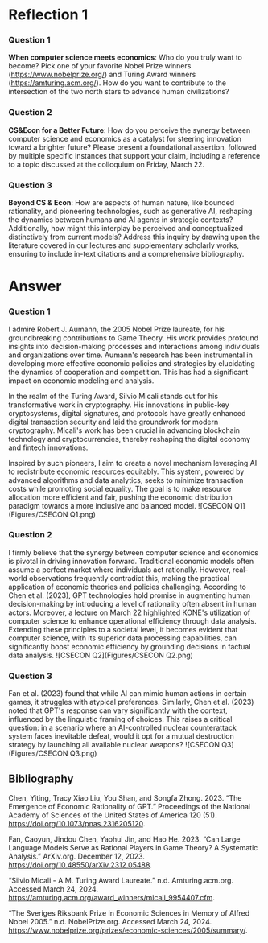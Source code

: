 # Reflection 1

### Question 1 
**When computer science meets economics**: Who do you truly want to become? Pick one of your favorite Nobel Prize winners (https://www.nobelprize.org/) and Turing Award winners (https://amturing.acm.org/). How do you want to contribute to the intersection of the two north stars to advance human civilizations? 

### Question 2
**CS&Econ for a Better Future**: How do you perceive the synergy between computer science and economics as a catalyst for steering innovation toward a brighter future? Please present a foundational assertion, followed by multiple specific instances that support your claim, including a reference to a topic discussed at the colloquium on Friday, March 22.

### Question 3
**Beyond CS & Econ**: How are aspects of human nature, like bounded rationality, and pioneering technologies, such as generative AI, reshaping the dynamics between humans and AI agents in strategic contexts? Additionally, how might this interplay be perceived and conceptualized distinctively from current models? Address this inquiry by drawing upon the literature covered in our lectures and supplementary scholarly works, ensuring to include in-text citations and a comprehensive bibliography.

# Answer 

### Question 1
I admire Robert J. Aumann, the 2005 Nobel Prize laureate, for his groundbreaking contributions to Game Theory. His work provides profound insights into decision-making processes and interactions among individuals and organizations over time. Aumann's research has been instrumental in developing more effective economic policies and strategies by elucidating the dynamics of cooperation and competition. This has had a significant impact on economic modeling and analysis.

In the realm of the Turing Award, Silvio Micali stands out for his transformative work in cryptography. His innovations in public-key cryptosystems, digital signatures, and protocols have greatly enhanced digital transaction security and laid the groundwork for modern cryptography. Micali's work has been crucial in advancing blockchain technology and cryptocurrencies, thereby reshaping the digital economy and fintech innovations.

Inspired by such pioneers, I aim to create a novel mechanism leveraging AI to redistribute economic resources equitably. This system, powered by advanced algorithms and data analytics, seeks to minimize transaction costs while promoting social equality. The goal is to make resource allocation more efficient and fair, pushing the economic distribution paradigm towards a more inclusive and balanced model.
![CSECON Q1](Figures/CSECON Q1.png)

### Question 2
I firmly believe that the synergy between computer science and economics is pivotal in driving innovation forward. Traditional economic models often assume a perfect market where individuals act rationally. However, real-world observations frequently contradict this, making the practical application of economic theories and policies challenging. According to Chen et al. (2023), GPT technologies hold promise in augmenting human decision-making by introducing a level of rationality often absent in human actors. Moreover, a lecture on March 22 highlighted KONE's utilization of computer science to enhance operational efficiency through data analysis. Extending these principles to a societal level, it becomes evident that computer science, with its superior data processing capabilities, can significantly boost economic efficiency by grounding decisions in factual data analysis.
![CSECON Q2](Figures/CSECON Q2.png)

### Question 3
Fan et al. (2023) found that while AI can mimic human actions in certain games, it struggles with atypical preferences. Similarly, Chen et al. (2023) noted that GPT's response can vary significantly with the context, influenced by the linguistic framing of choices. This raises a critical question: in a scenario where an AI-controlled nuclear counterattack system faces inevitable defeat, would it opt for a mutual destruction strategy by launching all available nuclear weapons?
![CSECON Q3](Figures/CSECON Q3.png)

## Bibliography
Chen, Yiting, Tracy Xiao Liu, You Shan, and Songfa Zhong. 2023. “The Emergence of Economic Rationality of GPT.” Proceedings of the National Academy of Sciences of the United States of America 120 (51). https://doi.org/10.1073/pnas.2316205120.

Fan, Caoyun, Jindou Chen, Yaohui Jin, and Hao He. 2023. “Can Large Language Models Serve as Rational Players in Game Theory? A Systematic Analysis.” ArXiv.org. December 12, 2023. https://doi.org/10.48550/arXiv.2312.05488.

“Silvio Micali - A.M. Turing Award Laureate.” n.d. Amturing.acm.org. Accessed March 24, 2024. https://amturing.acm.org/award_winners/micali_9954407.cfm.

“The Sveriges Riksbank Prize in Economic Sciences in Memory of Alfred Nobel 2005.” n.d. NobelPrize.org. Accessed March 24, 2024. https://www.nobelprize.org/prizes/economic-sciences/2005/summary/.
